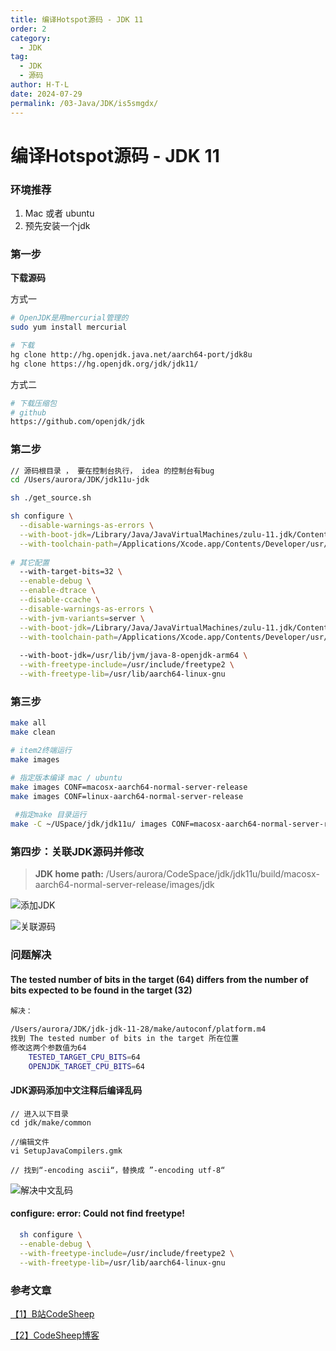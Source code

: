 ```yaml
---
title: 编译Hotspot源码 - JDK 11
order: 2
category:
  - JDK
tag:
  - JDK
  - 源码
author: H·T·L
date: 2024-07-29
permalink: /03-Java/JDK/is5smgdx/
---
```


# 编译Hotspot源码 - JDK 11

### 环境推荐

1. Mac 或者 ubuntu
2. 预先安装一个jdk

### 第一步

**下载源码**

方式一

```bash
# OpenJDK是用mercurial管理的
sudo yum install mercurial

# 下载
hg clone http://hg.openjdk.java.net/aarch64-port/jdk8u
hg clone https://hg.openjdk.org/jdk/jdk11/
```

方式二

```bash
# 下载压缩包
# github
https://github.com/openjdk/jdk
```

### 第二步

```bash
// 源码根目录 ， 要在控制台执行， idea 的控制台有bug
cd /Users/aurora/JDK/jdk11u-jdk  

sh ./get_source.sh

sh configure \
  --disable-warnings-as-errors \
  --with-boot-jdk=/Library/Java/JavaVirtualMachines/zulu-11.jdk/Contents/Home \
  --with-toolchain-path=/Applications/Xcode.app/Contents/Developer/usr/bin
  
# 其它配置
  --with-target-bits=32 \
  --enable-debug \
  --enable-dtrace \
  --disable-ccache \
  --disable-warnings-as-errors \
  --with-jvm-variants=server \
  --with-boot-jdk=/Library/Java/JavaVirtualMachines/zulu-11.jdk/Contents/Home \
  --with-toolchain-path=/Applications/Xcode.app/Contents/Developer/usr/bin
   
  --with-boot-jdk=/usr/lib/jvm/java-8-openjdk-arm64 \
  --with-freetype-include=/usr/include/freetype2 \
  --with-freetype-lib=/usr/lib/aarch64-linux-gnu
```

### 第三步

```bash
make all
make clean

# item2终端运行
make images

# 指定版本编译 mac / ubuntu
make images CONF=macosx-aarch64-normal-server-release
make images CONF=linux-aarch64-normal-server-release
 
 #指定make 目录运行
make -C ~/USpace/jdk/jdk11u/ images CONF=macosx-aarch64-normal-server-release
```

### 第四步：关联JDK源码并修改

> **JDK home path:** /Users/aurora/CodeSpace/jdk/jdk11u/build/macosx-aarch64-normal-server-release/images/jdk

![添加JDK](https://images.hicoding.top/i/2024/09/02/2dfd0o-3.webp)

![关联源码](https://images.hicoding.top/i/2024/09/02/2dglfg-3.webp)

### 问题解决



#### The tested number of bits in the target (64) differs from the number of bits expected to be found in the target (32)

```bash
解决：

/Users/aurora/JDK/jdk-jdk-11-28/make/autoconf/platform.m4
找到 The tested number of bits in the target 所在位置
修改这两个参数值为64
    TESTED_TARGET_CPU_BITS=64
    OPENJDK_TARGET_CPU_BITS=64
```



#### JDK源码添加中文注释后编译乱码

```
// 进入以下目录
cd jdk/make/common

//编辑文件
vi SetupJavaCompilers.gmk 

// 找到“-encoding ascii“，替换成 ”-encoding utf-8“
```

![解决中文乱码](https://images.hicoding.top/i/2024/09/02/2ikfvg-3.webp)

#### configure: error: Could not find freetype! 

```bash
  sh configure \
  --enable-debug \
  --with-freetype-include=/usr/include/freetype2 \
  --with-freetype-lib=/usr/lib/aarch64-linux-gnu
```



### 参考文章

[【1】B站CodeSheep](https://www.bilibili.com/video/BV1zT4y177Zf/?spm_id_from=333.337.search-card.all.click&vd_source=b228bd46ba1fa2f17fbfc85871bb7759)

[【2】CodeSheep博客](https://zhuanlan.zhihu.com/p/160776269)

